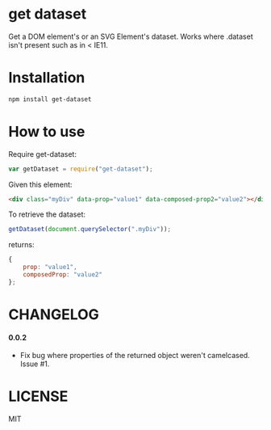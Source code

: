 get dataset
=============

Get a DOM element's or an SVG Element's dataset. Works where .dataset isn't present such as in < IE11.

Installation
============

```bash
npm install get-dataset
```

How to use
==========

Require get-dataset:

```js
var getDataset = require("get-dataset");
```

Given this element:

```html
<div class="myDiv" data-prop="value1" data-composed-prop2="value2"></div>
```

To retrieve the dataset:

```js
getDataset(document.querySelector(".myDiv"));
```

returns:

```js
{
    prop: "value1",
    composedProp: "value2"
};
```

CHANGELOG
=========

#### 0.0.2

* Fix bug where properties of the returned object weren't camelcased. Issue #1.


LICENSE
=======

MIT
